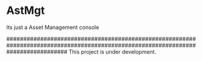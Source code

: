 # AstMgt
Its just a Asset Management console


##################################################################################################################################
This project is under development.
